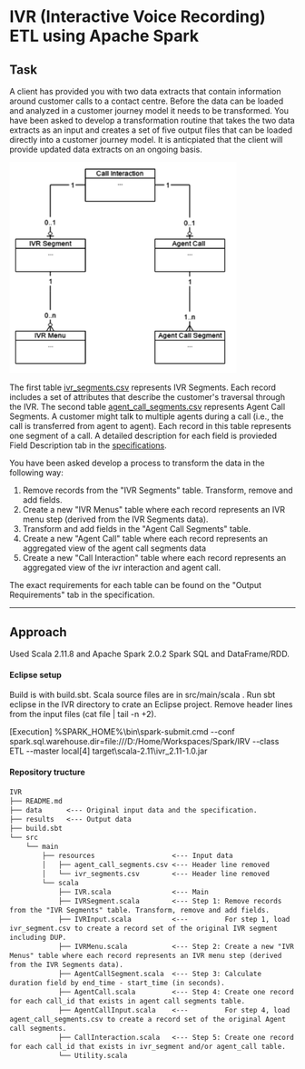 
IVR (Interactive Voice Recording) ETL using Apache Spark
=========

Task
------------

A client has provided you with two data extracts that contain information around customer calls to a contact centre. Before the data can be loaded and analyzed in a customer journey model it needs to be transformed. You have been asked to develop a transformation routine that takes the two data extracts as an input and creates a set of five output files that can be loaded directly into a customer journey model. It is anticpiated that the client will provide updated data extracts on an ongoing basis.

<img src="https://github.com/oonisim/Apache-Spark/blob/master/IVR/diagrams/ER.png" width=400>

The first table [ivr_segments.csv](https://github.com/oonisim/Apache-Spark/tree/master/IVR/data/ivr_segments.csv) represents IVR Segments. Each record includes a set of attributes that describe the customer's traversal through the IVR. The second table [agent_call_segments.csv](https://github.com/oonisim/Apache-Spark/tree/master/IVR/data/agent_call_segments.csv) represents Agent Call Segments. A customer might talk to multiple agents during a call (i.e., the call is transferred from agent to agent). Each record in this table represents one segment of a call. A detailed description for each field is provieded Field Description tab in the [specifications](https://github.com/oonisim/Apache-Spark/tree/master/IVR/data/specifications.xlsx).

You have been asked develop a process to transform the data in the following way:

1. Remove records from the "IVR Segments" table. Transform, remove and add fields.
2. Create a new "IVR Menus" table where each record represents an IVR menu step (derived from the IVR Segments data).
3. Transform and add fields in the "Agent Call Segments" table.
4. Create a new "Agent Call" table where each record represents an aggregated view of the agent call segments data
5. Create a new "Call Interaction" table where each record represents an aggregated view of the ivr interaction and agent call.

The exact requirements for each table can be found on the "Output Requirements" tab in the specification.

---

Approach
------------
Used Scala 2.11.8 and Apache Spark 2.0.2 Spark SQL and DataFrame/RDD.

#### Eclipse setup
Build is with build.sbt. Scala source files are in src/main/scala . Run sbt eclipse in the IVR directory to crate an Eclipse project. Remove header lines from the input files (cat file | tail -n +2).

[Execution]
%SPARK_HOME%\bin\spark-submit.cmd
  --conf spark.sql.warehouse.dir=file:///D:/Home/Workspaces/Spark/IRV
  --class ETL
  --master local[4]
  target\scala-2.11\ivr_2.11-1.0.jar

#### Repository tructure
```
IVR
├── README.md
├── data      <--- Original input data and the specification.
├── results   <--- Output data
├── build.sbt
└── src
    └── main
        ├── resources                   <--- Input data
        │   ├── agent_call_segments.csv <--- Header line removed
        │   └── ivr_segments.csv        <--- Header line removed
        └── scala
            ├── IVR.scala               <--- Main
            ├── IVRSegment.scala        <--- Step 1: Remove records from the "IVR Segments" table. Transform, remove and add fields.
            ├── IVRInput.scala          <---         For step 1, load ivr_segment.csv to create a record set of the original IVR segment including DUP.
            ├── IVRMenu.scala           <--- Step 2: Create a new "IVR Menus" table where each record represents an IVR menu step (derived from the IVR Segments data).
            ├── AgentCallSegment.scala  <--- Step 3: Calculate duration field by end_time - start_time (in seconds).
            ├── AgentCall.scala         <--- Step 4: Create one record for each call_id that exists in agent call segments table.
            ├── AgentCallInput.scala    <---         For step 4, load agent_call_segments.csv to create a record set of the original Agent call segments.
            ├── CallInteraction.scala   <--- Step 5: Create one record for each call_id that exists in ivr_segment and/or agent_call table.
            └── Utility.scala
```